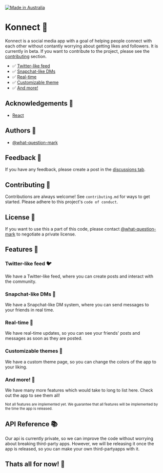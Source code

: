 [![Made in Australia](https://img.shields.io/badge/Made_In-Australia-00843D?labelColor=FFCD00&style=for-the-badge)](https://www.madeinaustralia.com.au/)

# Konnect 📱

Konnect is a social media app with a goal of helping people connect with each other without contantly worrying about getting likes and followers. It is currently in beta. If you want to contribute to the project, please see the [contributing](#contributing) section.

- ✅ [Twitter-like feed](#twitter-like-feed)
- ✅ [Snapchat-like DMs](#snapchat-like-dms)
- ✅ [Real-time](#real-time)
- ✅ [Customizable theme](#customizable-theme)
- ✅ [And more!](#and-more)


## Acknowledgements 📜

* [React](https://reactjs.org/)


## Authors 👥

- [@what-question-mark](https://www.github.com/what-question-mark)


## Feedback 📝
If you have any feedback, please create a post in the [discussions tab](https://github.com/What-Question-Mark/Konnect/discussions/new?category=feedback).


## Contributing 🤝
Contributions are always welcome!
See `contributing.md` for ways to get started. Please adhere to this project's `code of conduct`.


## License 📝
If you want to use this a part of this code, please contact [@what-question-mark](https://www.github.com/what-question-mark) to negotiate a private license.


## Features 🧮
    
### Twitter-like feed 🐦
We have a Twitter-like feed, where you can create posts and interact with the community.
    
### Snapchat-like DMs 👻
We have a Snapchat-like DM system, where you can send messages to your friends in real time.
    
### Real-time 📡
We have real-time updates, so you can see your friends' posts and messages as soon as they are posted.
    
### Customizable themes 🎨
We have a custom theme page, so you can change the colors of the app to your liking.
    
### And more! 🎉
We have many more features which would take to long to list here. Check out the app to see them all!
    
<sub>Not all features are implemented yet. We guarantee that all features will be implemented by the time the app is released.</sub>


## API Reference 📚

Our api is currently private, so we can improve the code without worrying about breaking third-party apps. However, we will be releasing it once the app is released, so you can make your own third-partyapps with it.


## Thats all for now! 🎉